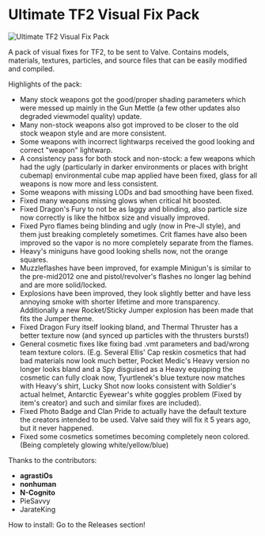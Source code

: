 # Ultimate TF2 Visual Fix Pack

![Ultimate TF2 Visual Fix Pack](https://repository-images.githubusercontent.com/137119799/07c36100-c67c-11e9-8e64-0a7d96c86704)

A pack of visual fixes for TF2, to be sent to Valve.
Contains models, materials, textures, particles, and source files that can be easily modified and compiled.

Highlights of the pack:

* Many stock weapons got the good/proper shading parameters which were messed up mainly in the Gun Mettle (a few other updates also degraded viewmodel quality) update.
* Many non-stock weapons also got improved to be closer to the old stock weapon style and are more consistent.
* Some weapons with incorrect lightwarps received the good looking and correct "weapon" lightwarp.
* A consistency pass for both stock and non-stock: a few weapons which had the ugly (particularly in darker environments or places with bright cubemap) environmental cube map applied have been fixed, glass for all weapons is now more and less consistent.
* Some weapons with missing LODs and bad smoothing have been fixed.
* Fixed many weapons missing glows when critical hit boosted.
* Fixed Dragon's Fury to not be as laggy and blinding, also particle size now correctly is like the hitbox size and visually improved.
* Fixed Pyro flames being blinding and ugly (now in Pre-JI style), and them just breaking completely sometimes. Crit flames have also been improved so the vapor is no more completely separate from the flames.
* Heavy's miniguns have good looking shells now, not the orange squares.
* Muzzleflashes have been improved, for example Minigun's is similar to the pre-mid2012 one and pistol/revolver's flashes no longer lag behind and are more solid/locked.
* Explosions have been improved, they look slightly better and have less annoying smoke with shorter lifetime and more transparency. Additionally a new Rocket/Sticky Jumper explosion has been made that fits the Jumper theme.
* Fixed Dragon Fury itself looking bland, and Thermal Thruster has a better texture now (and synced up particles with the thrusters bursts!)
* General cosmetic fixes like fixing bad .vmt parameters and bad/wrong team texture colors. (E.g. Several Ellis' Cap reskin cosmetics that had bad materials now look much better, Pocket Medic's Heavy version no longer looks bland and a Spy disguised as a Heavy equipping the cosmetic can fully cloak now, Tyurtlenek's blue texture now matches with Heavy's shirt, Lucky Shot now looks consistent with Soldier's actual helmet, Antarctic Eyewear's white goggles problem (Fixed by item's creator) and such and similar fixes are included).
* Fixed Photo Badge and Clan Pride to actually have the default texture the creators intended to be used. Valve said they will fix it 5 years ago, but it never happened.
* Fixed some cosmetics sometimes becoming completely neon colored. (Being completely glowing white/yellow/blue)


Thanks to the contributors:

* **agrastiOs**
* **nonhuman**
* **N-Cognito**
* PieSavvy
* JarateKing

How to install:
Go to the Releases section!
